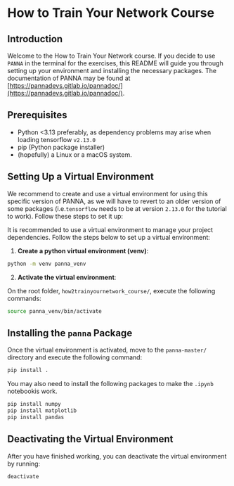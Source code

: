 # How to Train Your Network Course

## Introduction
Welcome to the How to Train Your Network course. If you decide to use `PANNA` in the terminal for the exercises, this README will guide you through setting up your environment and installing the necessary packages. The documentation of PANNA may be found at [https://pannadevs.gitlab.io/pannadoc/](https://pannadevs.gitlab.io/pannadoc/).

## Prerequisites
- Python <3.13 preferably, as dependency problems may arise when loading tensorflow `v2.13.0`
- pip (Python package installer)
- (hopefully) a Linux or a macOS system.

## Setting Up a Virtual Environment
We recommend to create and use a virtual environment for using this specific version of PANNA, as we will have to revert to an older version of some packages (i.e.`tensorflow` needs to be at version `2.13.0` for the tutorial to work). Follow these steps to set it up: 


It is recommended to use a virtual environment to manage your project dependencies. Follow the steps below to set up a virtual environment:

1. **Create a python virtual environment (venv)**:

```sh
python -m venv panna_venv
```

2. **Activate the virtual environment**:

On the root folder, `how2trainyournetwork_course/`, execute the following commands:

```sh
source panna_venv/bin/activate
```


## Installing the `panna` Package
Once the virtual environment is activated, move to the `panna-master/` directory and execute the following command:

```sh
pip install .
```

You may also need to install the following packages to make the `.ipynb` notebookis work.

```sh
pip install numpy
pip install matplotlib
pip install pandas
```

## Deactivating the Virtual Environment
After you have finished working, you can deactivate the virtual environment by running:

```sh
deactivate
```

<!-- ## Additional Resources
- [Python Virtual Environments: A Primer](https://realpython.com/python-virtual-environments-a-primer/)
- [panna Documentation](https://panna.readthedocs.io/)

## Contact
For any questions or issues, please contact the course instructor at [instructor@example.com](mailto:instructor@example.com). -->
